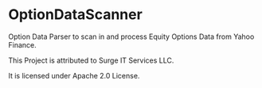 # OptionDataScanner
Option Data Parser to scan in and process Equity Options Data from Yahoo Finance.

This Project is attributed to Surge IT Services LLC.

It is licensed under Apache 2.0 License.
